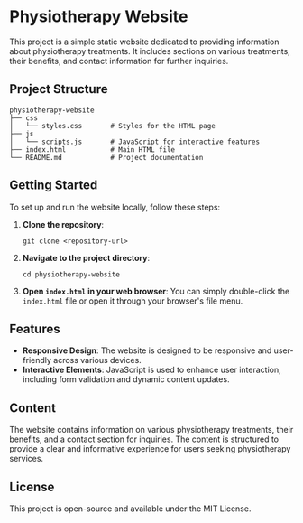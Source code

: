 # Physiotherapy Website

This project is a simple static website dedicated to providing information about physiotherapy treatments. It includes sections on various treatments, their benefits, and contact information for further inquiries.

## Project Structure

```
physiotherapy-website
├── css
│   └── styles.css       # Styles for the HTML page
├── js
│   └── scripts.js       # JavaScript for interactive features
├── index.html           # Main HTML file
└── README.md            # Project documentation
```

## Getting Started

To set up and run the website locally, follow these steps:

1. **Clone the repository**:
   ```
   git clone <repository-url>
   ```

2. **Navigate to the project directory**:
   ```
   cd physiotherapy-website
   ```

3. **Open `index.html` in your web browser**:
   You can simply double-click the `index.html` file or open it through your browser's file menu.

## Features

- **Responsive Design**: The website is designed to be responsive and user-friendly across various devices.
- **Interactive Elements**: JavaScript is used to enhance user interaction, including form validation and dynamic content updates.

## Content

The website contains information on various physiotherapy treatments, their benefits, and a contact section for inquiries. The content is structured to provide a clear and informative experience for users seeking physiotherapy services.

## License

This project is open-source and available under the MIT License.